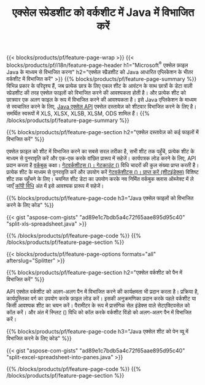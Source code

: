 ﻿---
title: एक्सेल स्प्रेडशीट को वर्कशीट में Java में विभाजित करें
url: /hi/java/splitter/
description: Java स्रोत कोड जो Java एक्सेल लाइब्रेरी का उपयोग करके Microsoft Excel फ़ाइलों को एकाधिक दस्तावेज़ों में विभाजित करने का तरीका बताते हैं
---
{{< blocks/products/pf/feature-page-wrap >}}
{{< blocks/products/pf/i18n/feature-page-header h1="Microsoft<sup>&reg;</sup> एक्सेल फ़ाइल Java के माध्यम से विभाजित करना" h2="एक्सेल स्प्रैडशीट को Java आधारित एप्लिकेशन के भीतर वर्कशीट में विभाजित करें" >}}
{{% blocks/products/pf/feature-page-summary %}}
विभिन्न प्रकार के परिदृश्य हैं, जब प्रत्येक छात्र के लिए एकल शीट के आवंटन के साथ छात्रों के डेटा वाली स्प्रेडशीट की तरह एक्सेल फाइलों को विभाजित करने की आवश्यकता होती है। और प्रत्येक शीट को छात्रवार एक अलग फाइल के रूप में विभाजित करने की आवश्यकता है। इसे Java एप्लिकेशन के माध्यम से स्वचालित करने के लिए, [Java एक्सेल API](/cells/java/) एक्सेल दस्तावेज़ को शीटवार विभाजित करने के लिए है। समर्थित स्वरूपों में XLS, XLSX, XLSB, XLSM, ODS शामिल हैं। 
{{% /blocks/products/pf/feature-page-summary %}}

{{% blocks/products/pf/feature-page-section h2="एक्सेल दस्तावेज़ को कई फाइलों में विभाजित करें" %}}

एक्सेल फ़ाइल को शीट में विभाजित करने का सबसे सरल तरीका है, सभी शीट तक पहुँचें, प्रत्येक शीट के माध्यम से पुनरावृति करें और एक-एक करके वांछित प्रारूप में सहेजें। कार्यपत्रक लोड करने के लिए, API प्रदान करता है [वर्कबुक](https://reference.aspose.com/cells/java/com.aspose.cells/Workbook) कक्षा। [गेटवर्कशीट्स ()। गेटकाउंट ()](https://reference.aspose.com/cells/java/com.aspose.cells/worksheetcollection#Count) विधि चादरों की कुल संख्या प्राप्त करती है। प्रत्येक शीट के माध्यम से पुनरावृति करें और उपयोग करें [गेटवर्कशीट्स ()। प्राप्त करें (शीटइंडेक्स)](https://reference.aspose.com/cells/java/com.aspose.cells/worksheetcollection#get) विशिष्ट शीट तक पहुँचने के लिए। चयनित शीट डेटा का उपयोग करके नव निर्मित वर्कबुक क्लास ऑब्जेक्ट में ले जाएँ [कॉपी विधि](https://reference.aspose.com/cells/java/com.aspose.cells/workbook#copy(com.aspose.cells.Workbook)) अंत में इसे आवश्यक प्रारूप में सहेजें।

{{% blocks/products/pf/feature-page-code h3="Java एक्सेल फाइलों को विभाजित करने के लिए कोड" %}}

{{< gist "aspose-com-gists" "ad89e1c7bdb5a4c72f65aae895d95c40" "split-xls-spreadsheet.java" >}}

{{% /blocks/products/pf/feature-page-code %}}
{{% /blocks/products/pf/feature-page-section %}}

{{< blocks/products/pf/feature-page-options formats="all" afterslug="Splitter" >}}

{{% blocks/products/pf/feature-page-section h2="एक्सेल वर्कशीट को पैन में विभाजित करें" %}}

API एक्सेल वर्कशीट को अलग-अलग पैन में विभाजित करने की कार्यक्षमता भी प्रदान करता है। प्रक्रिया है, कार्यपुस्तिका वर्ग का उपयोग करके फ़ाइल लोड करें। इसकी अनुक्रमणिका प्रदान करके पहले वर्कशीट या किसी आवश्यक शीट का चयन करें। पैरामीटर के रूप में प्रासंगिक सेल इंडेक्स वाले सेटएक्टिवसेल को कॉल करें। और अंत में स्प्लिट () विधि को कॉल करके वर्कशीट विंडो को अलग-अलग पैन में विभाजित करें।

{{% blocks/products/pf/feature-page-code h3="Java एक्सेल शीट को पेन व्यू में विभाजित करने के लिए कोड" %}}

{{< gist "aspose-com-gists" "ad89e1c7bdb5a4c72f65aae895d95c40" "split-excel-spreadsheet-into-panes.java" >}}

{{% /blocks/products/pf/feature-page-code %}}
{{% /blocks/products/pf/feature-page-section %}}